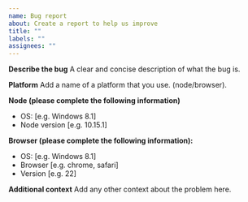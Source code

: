 ```yaml
---
name: Bug report
about: Create a report to help us improve
title: ""
labels: ""
assignees: ""
---
```


**Describe the bug**
A clear and concise description of what the bug is.

**Platform**
Add a name of a platform that you use. (node/browser).

**Node (please complete the following information)**

- OS: [e.g. Windows 8.1]
- Node version [e.g. 10.15.1]

**Browser (please complete the following information):**

- OS: [e.g. Windows 8.1]
- Browser [e.g. chrome, safari]
- Version [e.g. 22]

**Additional context**
Add any other context about the problem here.
